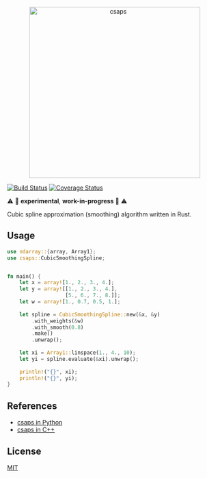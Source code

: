 <p align="center">
  <a href="https://github.com/espdev/csaps-rs"><img src="https://user-images.githubusercontent.com/1299189/76691347-0a5ac780-665b-11ea-99fa-bf4a0aea04dc.png" alt="csaps" width="400" /></a><br>
</p>

[![Build Status](https://travis-ci.org/espdev/csaps-rs.svg?branch=master)](https://travis-ci.org/espdev/csaps-rs)
[![Coverage Status](https://coveralls.io/repos/github/espdev/csaps-rs/badge.svg?branch=master)](https://coveralls.io/github/espdev/csaps-rs?branch=master)

:warning: :construction: **experimental**, **work-in-progress** :construction: :warning:

Cubic spline approximation (smoothing) algorithm written in Rust.

## Usage

```rust
use ndarray::{array, Array1};
use csaps::CubicSmoothingSpline;


fn main() {
    let x = array![1., 2., 3., 4.];
    let y = array![[1., 2., 3., 4.], 
                   [5., 6., 7., 8.]];
    let w = array![1., 0.7, 0.5, 1.];
    
    let spline = CubicSmoothingSpline::new(&x, &y)
        .with_weights(&w)
        .with_smooth(0.8)
        .make()
        .unwrap();
    
    let xi = Array1::linspace(1., 4., 10);
    let yi = spline.evaluate(&xi).unwrap();
    
    println!("{}", xi);
    println!("{}", yi);
}
```

## References

- [csaps in Python](https://github.com/espdev/csaps)
- [csaps in C++](https://github.com/espdev/csaps-cpp)

## License

[MIT](https://choosealicense.com/licenses/mit/)
